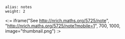 ````
alias: notes
weight: 2
````

<:= iframe("See http://nrich.maths.org/5725/note", "http://nrich.maths.org/5725/note?mobile=1", 700, 1000, image="thumbnail.png") :>